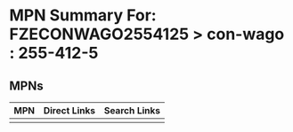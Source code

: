 



# MPN Summary For: FZECONWAGO2554125 > con-wago : 255-412-5

## MPNs
  

|MPN|Direct Links|Search Links|
| :--- | :--- | :--- |
||||
